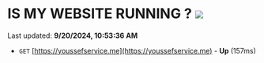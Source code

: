 # IS MY WEBSITE RUNNING ? [![](https://img.shields.io/static/v1?label=Sponsor&message=%E2%9D%A4&logo=GitHub&color=%23fe8e86)](https://github.com/sponsors/Youssef-Lehmam)

Last updated: **9/20/2024, 10:53:36 AM**

- `GET` [https://youssefservice.me](https://youssefservice.me) - **Up** (157ms)
